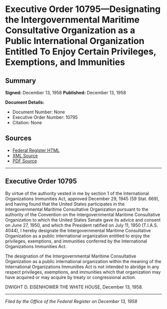 # Executive Order 10795—Designating the Intergovernmental Maritime Consultative Organization as a Public International Organization Entitled To Enjoy Certain Privileges, Exemptions, and Immunities

## Summary

**Signed:** December 13, 1958
**Published:** December 13, 1958

**Document Details:**
- Document Number: None
- Executive Order Number: 10795
- Citation: None

## Sources
- [Federal Register HTML](https://www.presidency.ucsb.edu/documents/executive-order-10795-designating-the-intergovernmental-maritime-consultative-organization)
- [XML Source](None)
- [PDF Source](None)

---

## Executive Order 10795

By virtue of the authority vested in me by section 1 of the International Organizations Immunities Act, approved December 29, 1945 (59 Stat. 669), and having found that the United States participates in the Intergovernmental Maritime Consultative Organization pursuant to the authority of the Convention on the Intergovernmental Maritime Consultative Organization to which the United States Senate gave its advice and consent on June 27, 1950, and which the President ratified on July 11, 1950 (T.I.A.S. 4044), I hereby designate the Intergovernmental Maritime Consultative Organization as a public international organization entitled to enjoy the privileges, exemptions, and immunities conferred by the International Organizations Immunities Act.

The designation of the Intergovernmental Maritime Consultative Organization as a public international organization within the meaning of the International Organizations Immunities Act is not intended to abridge in any respect privileges, exemptions, and immunities which that organization may have acquired or may acquire by treaty or congressional action.

DWIGHT D. EISENHOWER
THE WHITE HOUSE,
December 13, 1958.

---

*Filed by the Office of the Federal Register on December 13, 1958*
